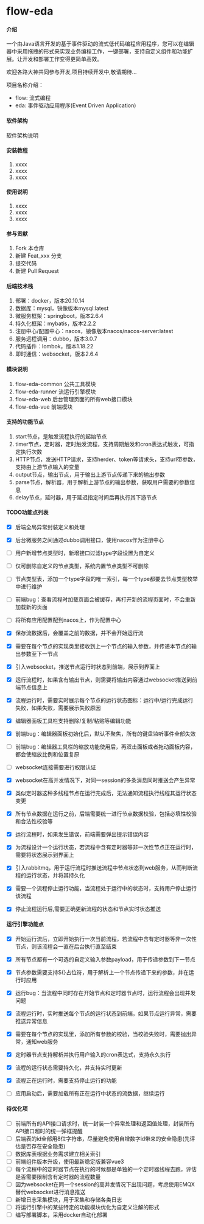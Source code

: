 # flow-eda

#### 介绍
一个由Java语言开发的基于事件驱动的流式低代码编程应用程序，您可以在编辑器中采用拖拽的形式来实现业务编程工作，一键部署，支持自定义组件和功能扩展。让开发和部署工作变得更简单高效。

欢迎各路大神共同参与开发,项目持续开发中,敬请期待...

项目名称介绍：
- flow: 流式编程
- eda: 事件驱动应用程序(Event Driven Application)

#### 软件架构
软件架构说明


#### 安装教程

1.  xxxx
2.  xxxx
3.  xxxx

#### 使用说明

1.  xxxx
2.  xxxx
3.  xxxx

#### 参与贡献

1.  Fork 本仓库
2.  新建 Feat_xxx 分支
3.  提交代码
4.  新建 Pull Request

#### 后端技术栈

1.  部署：docker，版本20.10.14
2.  数据库：mysql，镜像版本mysql:latest
3.  微服务框架：springboot，版本2.6.4
4.  持久化框架：mybatis，版本2.2.2
5.  注册中心/配置中心：nacos，镜像版本nacos/nacos-server:latest
6.  服务远程调用：dubbo，版本3.0.7
7.  代码插件：lombok，版本1.18.22
8.  即时通信：websocket，版本2.6.4

#### 模块说明

1.  flow-eda-common 公共工具模块
2.  flow-eda-runner 流运行引擎模块
3.  flow-eda-web 后台管理页面的所有web接口模块
4.  flow-eda-vue 前端模块

#### 支持的功能节点

1.  start节点，是触发流程执行的起始节点
2.  timer节点，定时器，定时触发流程，支持周期触发和cron表达式触发，可指定执行次数
3.  HTTP节点，发送HTTP请求，支持herder、token等请求头，支持url带参数，支持由上游节点输入的变量
4.  output节点，输出节点，用于输出上游节点传递下来的输出参数
5.  parse节点，解析器，用于解析上游节点的输出参数，获取用户需要的参数信息
6.  delay节点，延时器，用于延迟指定时间后再执行其下游节点

#### TODO功能点列表

- [x] 后端全局异常封装定义和处理
- [x] 后台微服务之间通过dubbo调用接口，使用nacos作为注册中心
- [ ] 用户新增节点类型时，新增接口过滤type字段设置为自定义
- [ ] 仅可删除自定义的节点类型，系统内置节点类型不可删除
- [ ] 节点类型表，添加一个type字段的唯一索引，每一个type都要去节点类型枚举中进行维护
- [ ] 前端bug：查看流程时加载页面会被缓存，再打开新的流程页面时，不会重新加载新的页面
- [ ] 将所有应用配置配到nacos上，作为配置中心
- [x] 保存流数据后，会覆盖之前的数据，并不会开始运行流
- [x] 需要在每个节点的实现类里接收到上一个节点的输入参数，并传递本节点的输出参数至下一节点
- [x] 引入websocket，推送节点运行时状态到前端，展示到界面上
- [x] 运行流程时，如果含有输出节点，则需要将输出内容通过websocket推送到前端节点信息上
- [x] 流程运行时，需要实时展示每个节点的运行状态图标：运行中/运行完成运行失败，如果失败，需要展示失败原因
- [x] 编辑器面板工具栏支持删除/复制/粘贴等编辑功能
- [x] 前端bug：编辑器面板初始化后，默认不聚焦，所有的键盘监听事件全部失效
- [ ] 前端bug：编辑器工具栏的缩放功能使用后，再双击面板或者拖动面板内容，都会使缩放比例和位置复原
- [ ] websocket连接需要进行权限认证
- [x] websocket在高并发情况下，对同一session的多条消息同时推送会产生异常
- [x] 类似定时器这种多线程节点在运行完成后，无法通知流程执行线程其运行状态变更
- [x] 所有节点数据在运行之前，后端需要统一进行节点数据校验，包括必填性校验和合法性校验等
- [x] 运行流程时，如果发生错误，前端需要弹出提示错误内容
- [x] 为流程设计一个运行状态，若流程中含有定时器等非一次性节点正在运行时，需要将状态展示到界面上
- [x] 引入rabbitmq，用于运行流程时推送流程中节点状态到web服务，从而判断流程的运行状态，并将其持久化
- [x] 需要一个流程停止运行功能，当流程处于运行中的状态时，支持用户停止运行该流程
- [x] 停止流程运行后,需要正确更新流程的状态和节点实时状态推送


#### 运行引擎功能点

- [x] 开始运行流后，立即开始执行一次当前流程，若流程中含有定时器等非一次性节点，则该流程会一直在后台执行直至结束
- [x] 所有节点都有一个可选的自定义输入参数payload，用于传递参数到下一节点
- [x] 节点参数需要支持${}占位符，用于解析上一个节点传递下来的参数，并在运行时应用
- [x] 运行bug：当流程中同时存在开始节点和定时器节点时，运行流程会出现并发问题
- [x] 流程运行时，实时推送每个节点的运行状态到前端，如果节点运行异常，需要推送异常信息
- [x] 需要在每个节点的实现里，添加所有参数的校验，当校验失败时，需要抛出异常，通知web服务
- [x] 定时器节点支持解析并执行用户输入的cron表达式，支持永久执行
- [x] 流程的运行状态需要持久化，并支持实时更新
- [x] 流程正在运行时，需要支持停止运行的功能
- [ ] 应用启动后，需要加载所有正在运行中状态的流数据，继续运行


#### 待优化项

- [ ] 前端所有的API接口请求时，统一封装一个异常处理和返回值处理，封装所有API接口超时的统一弹框提醒
- [ ] 后端表的id全部用8位字符串，尽量避免使用自增数字id带来的安全隐患(先评估是否存在安全隐患)
- [ ] 数据库表根据业务需求建立相关索引
- [ ] 前端组件版本升级，使用最新稳定版兼容vue3
- [ ] 每个流程中的定时器节点在执行的时候都是单独的一个定时器线程去跑，评估是否需要限制含有定时器的流程数量
- [ ] 因为websocket在同一个session的高并发情况下出现问题，考虑使用EMQX替代websocket进行消息推送
- [ ] 新增日志采集模块，用于采集和存储各类日志
- [ ] 将运行引擎中的某些特定的功能模块优化为自定义注解的形式
- [ ] 编写部署脚本，采用docker自动化部署
